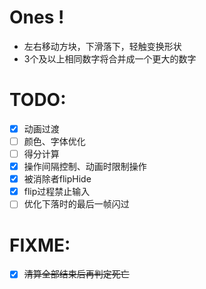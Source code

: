 # Ones !

- 左右移动方块，下滑落下，轻触变换形状
- 3个及以上相同数字将合并成一个更大的数字

# TODO:
- [x] 动画过渡
- [ ] 颜色、字体优化
- [ ] 得分计算
- [x] 操作间隔控制、动画时限制操作
- [x] 被消除者flipHide
- [x] flip过程禁止输入
- [ ] 优化下落时的最后一帧闪过

# FIXME:
- [x] ~~清算全部结束后再判定死亡~~